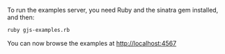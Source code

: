 To run the examples server, you need Ruby and the sinatra gem installed, and
then:

```bash
ruby gjs-examples.rb
```

You can now browse the examples at [http://localhost:4567](http://localhost:4567)